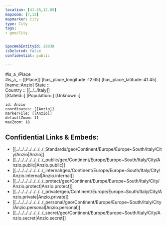 ```yaml
---
location: [41.45,12.65] 
mapzoom: [7,12] 
mapmarker: city 
type: City
tags:
- geo/City


SpocWebEntityId: 28838
isDeleted: false
confidential: public

---
```

#is_a_/Place  
#is_a_ :: [[Place]] 
[has_place_longitude::12.65] 
[has_place_latitude::41.45] 
[name::Anzio] 
State ::  
Country :: [[../../Italy]]  
[StateId::] 
[Population::] 
[Unknown::] 


```leaflet
id: Anzio
coordinates: [[Anzio]] 
markerFile: [[Anzio]] 
defaultZoom: 11 
maxZoom: 18
```


## Confidential Links & Embeds: 
- [[../../../../../../../_Standards/geo/Continent/Europe/Europe~South/Italy/City/Anzio|Anzio]] 
- [[../../../../../../../_public/geo/Continent/Europe/Europe~South/Italy/City/Anzio.public|Anzio.public]] 
- [[../../../../../../../_internal/geo/Continent/Europe/Europe~South/Italy/City/Anzio.internal|Anzio.internal]] 
- [[../../../../../../../_protect/geo/Continent/Europe/Europe~South/Italy/City/Anzio.protect|Anzio.protect]] 
- [[../../../../../../../_private/geo/Continent/Europe/Europe~South/Italy/City/Anzio.private|Anzio.private]] 
- [[../../../../../../../_personal/geo/Continent/Europe/Europe~South/Italy/City/Anzio.personal|Anzio.personal]] 
- [[../../../../../../../_secret/geo/Continent/Europe/Europe~South/Italy/City/Anzio.secret|Anzio.secret]] 
